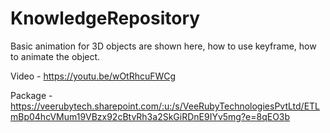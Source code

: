 # KnowledgeRepository 

Basic animation for 3D objects are shown here, how to use keyframe, how to animate the object.

Video - https://youtu.be/wOtRhcuFWCg

Package - https://veerubytech.sharepoint.com/:u:/s/VeeRubyTechnologiesPvtLtd/ETLmBp04hcVMum19VBzx92cBtvRh3a2SkGiRDnE9IYv5mg?e=8qEO3b
